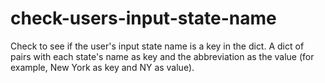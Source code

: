 # check-users-input-state-name
Check to see if the user's input state name is a key in the dict.
A dict of pairs with each state's name as key and the abbreviation as the value (for example, New York as key and NY as value).
